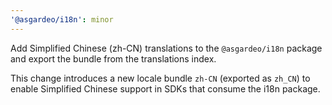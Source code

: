 ```yaml
---
'@asgardeo/i18n': minor
---
```


Add Simplified Chinese (zh-CN) translations to the `@asgardeo/i18n` package and export the bundle from the translations index.

This change introduces a new locale bundle `zh-CN` (exported as `zh_CN`) to enable Simplified Chinese support in SDKs that consume the i18n package.
